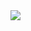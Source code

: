 <img src="https://github.com/berkaynayman/designParts/tree/master/chatInterface/chatInterface.png" />